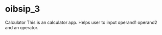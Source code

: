 # oibsip_3
Calculator
This is an calculator app. Helps user to input operand1 operand2 and an operator.
